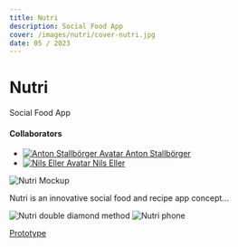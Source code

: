 ```yaml
---
title: Nutri
description: Social Food App
cover: /images/nutri/cover-nutri.jpg
date: 05 / 2023
---
```


<info-grid>
<div>

# Nutri

Social Food App

</div>

<collaborators>

#### Collaborators

- [![Anton Stallbörger Avatar](/images/avatars/anton_stallboerger.jpg) Anton Stallbörger](https://www.antonstallboerger.com/)
- [![Nils Eller Avatar](/images/avatars/nils_eller.jpg) Nils Eller](https://www.nilseller.com/)

</collaborators>
</info-grid>

![Nutri Mockup](/images/nutri/cover-nutri.jpg)

Nutri is an innovative social food and recipe app concept...

<two-full-grid>

![Nutri double diamond method](/images/nutri/nutri_double_diamond.webp)
![Nutri phone](/images/nutri/nutri_phone.webp)

</two-full-grid>

<project-links>

[Prototype](https://www.figma.com/proto/tO5jcdD8IQBqJ6M6atsSHg/Designmethoden-Prototypen?page-id=0%3A1&node-id=1%3A7&viewport=-126%2C337%2C0.16&scaling=scale-down&starting-point-node-id=1%3A7&show-proto-sidebar=1)

</project-links>
